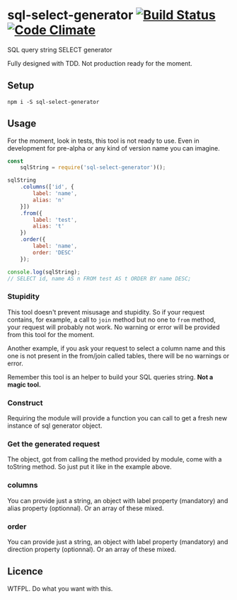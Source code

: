 # sql-select-generator [![Build Status](https://travis-ci.org/MathRobin/sql-select-generator.svg)](https://travis-ci.org/MathRobin/sql-select-generator) [![Code Climate](https://codeclimate.com/github/MathRobin/sql-select-generator/badges/gpa.svg)](https://codeclimate.com/github/MathRobin/sql-select-generator)

SQL query string SELECT generator

Fully designed with TDD. Not production ready for the moment.

## Setup

```shell
npm i -S sql-select-generator
```

## Usage

For the moment, look in tests, this tool is not ready to use. Even in development for pre-alpha or any kind of version name you can imagine.

```javascript
const
    sqlString = require('sql-select-generator')();

sqlString
    .columns(['id', {
        label: 'name',
        alias: 'n'
    }])
    .from({
        label: 'test',
        alias: 't'
    })
    .order({
        label: 'name',
        order: 'DESC'
    });

console.log(sqlString);
// SELECT id, name AS n FROM test AS t ORDER BY name DESC;
```

### Stupidity

This tool doesn't prevent misusage and stupidity. So if your request contains, for example, a call to `join` method but no one to `from` method, your request will probably not work. No warning or error will be provided from this tool for the moment.

Another example, if you ask your request to select a column name and this one is not present in the from/join called tables, there will be no warnings or error.

Remember this tool is an helper to build your SQL queries string. **Not a magic tool.**

### Construct
Requiring the module will provide a function you can call to get a fresh new instance of sql generator object.

### Get the generated request
The object, got from calling the method provided by module, come with a toString method. So just put it like in the example above.

### columns
You can provide just a string, an object with label property (mandatory) and alias property (optionnal). Or an array of these mixed.

### order
You can provide just a string, an object with label property (mandatory) and direction property (optionnal). Or an array of these mixed.

## Licence

WTFPL. Do what you want with this.